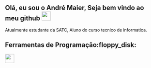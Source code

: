 <h2>Olá, eu sou o André Maier, Seja bem vindo ao meu github <img src="https://media.tenor.com/itjFesV8_RUAAAAi/soulja-boy-pepe.gif" heigth="30" width="30"></h2>
<p>Atualmente estudante da SATC, Aluno do curso tecnico de informatica.</p>
<h2>Ferramentas de Programação:floppy_disk:</h2>
<img src="https://cdn.jsdelivr.net/gh/devicons/devicon/icons/python/python-original.svg" heigth="30" width="30" />


